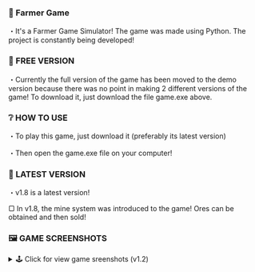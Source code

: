### 🌾 Farmer Game
・It's a Farmer Game Simulator! 
The game was made using Python. The project is constantly being developed! 

### 💚 FREE VERSION
・Currently the full version of the game has been moved to the demo version because there was no point in making 2 different versions of the game!
To download it, just download the file game.exe above. 

### ❔ HOW TO USE
・To play this game, just download it (preferably its latest version)

・Then open the game.exe file on your computer!

### 📣 LATEST VERSION
・v1.8 is a latest version! 

▢ In v1.8, the mine system was introduced to the game! Ores can be obtained and then sold!


### 🖼️ GAME SCREENSHOTS
<details>
<summary> 🕹️ Click for view game sreenshots (v1.2) </summary>
  
### 📃 MENU
![image](https://user-images.githubusercontent.com/75419729/155348172-77a9b12e-2139-47f7-b615-f784e3924f0e.png)
  
### 🥕 OPTION 1 - FARMING CARROTS
![image](https://user-images.githubusercontent.com/75419729/155344251-c9f48300-d3bd-48f0-b732-ace608dd50ca.png)
  
### 👛 OPTION 2 - SELLING CARROTS
![image](https://user-images.githubusercontent.com/75419729/155346632-f0b7bfd4-f4ea-4a35-a2be-d77440c4c680.png)
  
### 🛒 OPTION 3 - BUYING UPGRADE
![image](https://user-images.githubusercontent.com/75419729/155347167-3091f324-4927-469c-80b0-74319a4fd067.png)
  
### ⚙ OPTION 4 - GAME SETTINGS
![image](https://user-images.githubusercontent.com/75419729/155347257-4131988b-67c6-496c-ac14-77c0394748c5.png)
  
### 🚪 OPTION 5 - QUIT THE GAME
![image](https://user-images.githubusercontent.com/75419729/155347375-5317a35a-13e5-428f-a0e5-7fded7de8146.png)
  
### 🎫 OPTION 6 - ENTER CODE
![image](https://user-images.githubusercontent.com/75419729/155347735-cf809b6f-1cc5-43e0-bce4-b617bc20a7b3.png)
  
</details>
